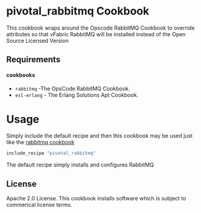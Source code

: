 pivotal_rabbitmq Cookbook
=========================
This cookbook wraps around the Opscode RabbitMQ Cookbook to override attributes so that vFabric RabbitMQ will be installed instead of the Open Source Licensed Version


Requirements
------------
#### cookbooks
- `rabbitmq` -The OpsCode RabbitMQ Cookbook.
- `esl-erlang` - The Erlang Solutions Apt Cookbook. 


Usage
=====
Simply include the default recipe and then this cookbook may be used just like the [rabbitmq cookbook](https://github.com/opscode-cookbooks/rabbitmq)

```ruby
include_recipe "pivotal_rabbitmq"
```

The default recipe simply installs and configures RabbitMQ

License
-------------------
Apache 2.0 License. This cookbook installs software which is subject to commerical license terms.
